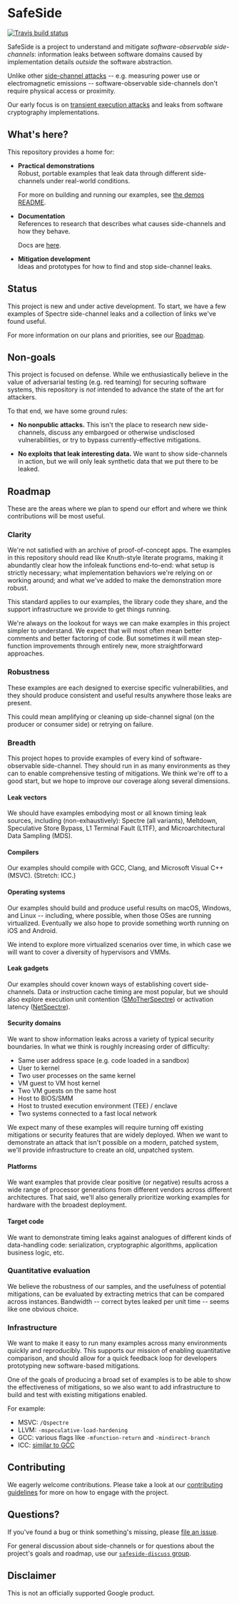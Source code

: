 # SafeSide

[![Travis build status](https://travis-ci.org/google/safeside.svg?branch=master)](https://travis-ci.org/google/safeside)

SafeSide is a project to understand and mitigate *software-observable side-channels*: information leaks between software domains caused by implementation details _outside_ the software abstraction.

Unlike other [side-channel attacks](https://en.wikipedia.org/wiki/Side-channel_attack) -- e.g. measuring power use or electromagnetic emissions -- software-observable side-channels don't require physical access or proximity.

Our early focus is on [transient execution attacks](https://arxiv.org/abs/1811.05441) and leaks from software cryptography implementations.

## What's here?

This repository provides a home for:

- **Practical demonstrations**\
  Robust, portable examples that leak data through different side-channels under real-world conditions.

  For more on building and running our examples, see [the demos README](demos/README.md).

- **Documentation**\
  References to research that describes what causes side-channels and how they behave.

  Docs are [here](docs/README.md).

- **Mitigation development**\
  Ideas and prototypes for how to find and stop side-channel leaks.

## Status

This project is new and under active development. To start, we have a few examples of Spectre side-channel leaks and a collection of links we've found useful.

For more information on our plans and priorities, see our [Roadmap](#Roadmap).

## Non-goals

This project is focused on defense. While we enthusiastically believe in the value of adversarial testing (e.g. red teaming) for securing software systems, this repository is *not* intended to advance the state of the art for attackers.

To that end, we have some ground rules:

- **No nonpublic attacks.** This isn't the place to research new side-channels, discuss any embargoed or otherwise undisclosed vulnerabilities, or try to bypass currently-effective mitigations.

- **No exploits that leak interesting data.** We want to show side-channels in action, but we will only leak synthetic data that we put there to be leaked.

## Roadmap

These are the areas where we plan to spend our effort and where we think contributions will be most useful.

### Clarity
We're not satisfied with an archive of proof-of-concept apps. The examples in this repository should read like Knuth-style literate programs, making it abundantly clear how the infoleak functions end-to-end: what setup is strictly necessary; what implementation behaviors we're relying on or working around; and what we've added to make the demonstration more robust.

This standard applies to our examples, the library code they share, and the support infrastructure we provide to get things running.

We're always on the lookout for ways we can make examples in this project simpler to understand. We expect that will most often mean better comments and better factoring of code. But sometimes it will mean step-function improvements through entirely new, more straightforward approaches.

### Robustness
These examples are each designed to exercise specific vulnerabilities, and they should produce consistent and useful results anywhere those leaks are present.

This could mean amplifying or cleaning up side-channel signal (on the producer or consumer side) or retrying on failure.

### Breadth
This project hopes to provide examples of every kind of software-observable side-channel. They should run in as many environments as they can to enable comprehensive testing of mitigations. We think we're off to a good start, but we hope to improve our coverage along several dimensions.

#### Leak vectors
We should have examples embodying most or all known timing leak sources, including (non-exhaustively): Spectre (all variants), Meltdown, Speculative Store Bypass, L1 Terminal Fault (L1TF), and Microarchitectural Data Sampling (MDS).

#### Compilers
Our examples should compile with GCC, Clang, and Microsoft Visual C++ (MSVC). (Stretch: ICC.)

#### Operating systems
Our examples should build and produce useful results on macOS, Windows, and Linux -- including, where possible, when those OSes are running virtualized. Eventually we also hope to provide something worth running on iOS and Android.

We intend to explore more virtualized scenarios over time, in which case we will want to cover a diversity of hypervisors and VMMs.

#### Leak gadgets
Our examples should cover known ways of establishing covert side-channels. Data or instruction cache timing are most popular, but we should also explore execution unit contention ([SMoTherSpectre](https://arxiv.org/abs/1903.01843)) or activation latency ([NetSpectre](https://arxiv.org/abs/1807.10535)).

#### Security domains
We want to show information leaks across a variety of typical security boundaries. In what we think is roughly increasing order of difficulty:
- Same user address space (e.g. code loaded in a sandbox)
- User to kernel
- Two user processes on the same kernel
- VM guest to VM host kernel
- Two VM guests on the same host
- Host to BIOS/SMM
- Host to trusted execution environment (TEE) / enclave
- Two systems connected to a fast local network

We expect many of these examples will require turning off existing mitigations or security features that are widely deployed. When we want to demonstrate an attack that isn't possible on a modern, patched system, we'll provide infrastructure to create an old, unpatched system.

#### Platforms
We want examples that provide clear positive (or negative) results across a wide range of processor generations from different vendors across different architectures. That said, we'll also generally prioritize working examples for hardware with the broadest deployment.

#### Target code
We want to demonstrate timing leaks against analogues of different kinds of data-handling code: serialization, cryptographic algorithms, application business logic, etc.

### Quantitative evaluation
We believe the robustness of our samples, and the usefulness of potential mitigations, can be evaluated by extracting metrics that can be compared across instances. Bandwidth -- correct bytes leaked per unit time -- seems like one obvious choice.

### Infrastructure
We want to make it easy to run many examples across many environments quickly and reproducibly. This supports our mission of enabling quantitative comparison, and should allow for a quick feedback loop for developers prototyping new software-based mitigations.

One of the goals of producing a broad set of examples is to be able to show the effectiveness of mitigations, so we also want to add infrastructure to build and test with existing mitigations enabled.

For example:
- MSVC: `/Qspectre`
- LLVM: `-mspeculative-load-hardening`
- GCC: various flags like `-mfunction-return` and `-mindirect-branch`
- ICC: [similar to GCC](https://software.intel.com/en-us/articles/using-intel-compilers-to-mitigate-speculative-execution-side-channel-issues)

## Contributing

We eagerly welcome contributions. Please take a look at our [contributing guidelines](CONTRIBUTING.md) for more on how to engage with the project.

## Questions?

If you've found a bug or think something's missing, please [file an issue](https://github.com/google/safeside/issues).

For general discussion about side-channels or for questions about the project's goals and roadmap, use our [`safeside-discuss` group](https://groups.google.com/forum/#!forum/safeside-discuss).

## Disclaimer

This is not an officially supported Google product.
